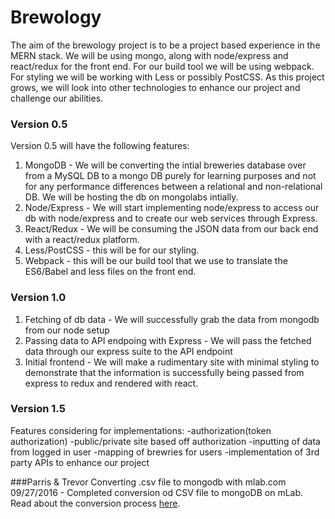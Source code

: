 # Brewology

The aim of the brewology project is to be a project based experience in the MERN stack. We will be using mongo, along with node/express and react/redux for the front end. For our build tool we will be using webpack. For styling we will be working with Less or possibly PostCSS. As this project grows, we will look into other technologies to enhance our project and challenge our abilities.

### Version 0.5

Version 0.5 will have the following features:

1. MongoDB - We will be converting the intial breweries database over from a MySQL DB to a mongo DB purely for learning purposes and not for any performance differences between a relational and non-relational DB. We will be hosting the db on mongolabs intially.
2. Node/Express - We will start implementing node/express to access our db with node/express and to create our web services through Express.
3. React/Redux - We will be consuming the JSON data from our back end with a react/redux platform.
4. Less/PostCSS - this will be for our styling. 
5. Webpack - this will be our build tool that we use to translate the ES6/Babel and less files on the front end.

### Version 1.0

1. Fetching of db data - We will successfully grab the data from mongodb from our node setup
2. Passing data to API endpoing with Express - We will pass the fetched data  through our express suite to the API endpoint
3. Initial frontend - We will make a rudimentary site with minimal styling to demonstrate that the information is successfully being passed from express to redux and rendered with react.

### Version 1.5

Features considering for implementations:
-authorization(token authorization)
-public/private site based off authorization
-inputting of data from logged in user
-mapping of brewries for users
-implementation of 3rd party APIs to enhance our project

###Parris & Trevor
Converting .csv file to mongodb with mlab.com
09/27/2016 - Completed conversion od CSV file to mongoDB on mLab. 
Read about the conversion process [here]("../development_process/database.md").


